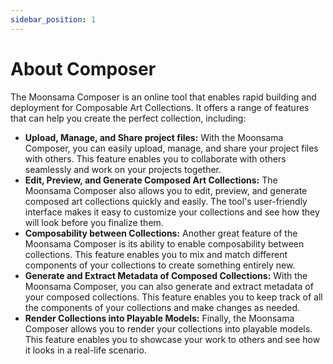 ```yaml
---
sidebar_position: 1
---
```


# About Composer

The Moonsama Composer is an online tool that enables rapid building and deployment for Composable Art Collections. It 
offers a range of features that can help you create the perfect collection, including:

- **Upload, Manage, and Share project files:** With the Moonsama Composer, you can easily upload, manage, and share your
project files with others. This feature enables you to collaborate with others seamlessly and work on your projects 
together.
- **Edit, Preview, and Generate Composed Art Collections:** The Moonsama Composer also allows you to edit, preview, and 
generate composed art collections quickly and easily. The tool's user-friendly interface makes it easy to customize your
collections and see how they will look before you finalize them.
- **Composability between Collections:** Another great feature of the Moonsama Composer is its ability to enable 
composability between collections. This feature enables you to mix and match different components of your collections to
create something entirely new.
- **Generate and Extract Metadata of Composed Collections:** With the Moonsama Composer, you can also generate and 
extract metadata of your composed collections. This feature enables you to keep track of all the components of your 
collections and make changes as needed.
- **Render Collections into Playable Models:** Finally, the Moonsama Composer allows you to render your collections 
into playable models. This feature enables you to showcase your work to others and see how it looks in a real-life 
scenario.
